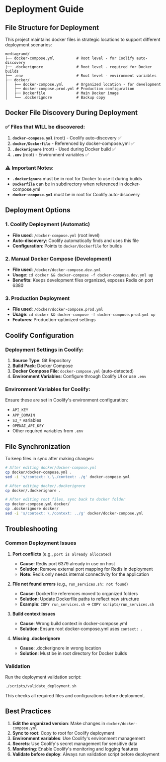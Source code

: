 # Deployment Guide

## File Structure for Deployment

This project maintains docker files in strategic locations to support different deployment scenarios:

```
mediagrand/
├── docker-compose.yml          # Root level - for Coolify auto-discovery
├── .dockerignore               # Root level - required for Docker builds
├── .env                        # Root level - environment variables
├── docker/
│   ├── docker-compose.yml      # Organized location - for development
│   ├── docker-compose.prod.yml # Production configuration
│   ├── Dockerfile              # Main Docker image
│   └── .dockerignore           # Backup copy
```

## Docker File Discovery During Deployment

### ✅ **Files that WILL be discovered:**
1. **`docker-compose.yml`** (root) - Coolify auto-discovery ✅
2. **`docker/Dockerfile`** - Referenced by docker-compose.yml ✅
3. **`.dockerignore`** (root) - Used during Docker build ✅
4. **`.env`** (root) - Environment variables ✅

### ⚠️ **Important Notes:**
- **`.dockerignore`** must be in root for Docker to use it during builds
- **`Dockerfile`** can be in subdirectory when referenced in docker-compose.yml
- **`docker-compose.yml`** must be in root for Coolify auto-discovery

## Deployment Options

### 1. Coolify Deployment (Automatic)
- **File used**: `/docker-compose.yml` (root level)
- **Auto-discovery**: Coolify automatically finds and uses this file
- **Configuration**: Points to `docker/Dockerfile` for builds

### 2. Manual Docker Compose (Development)
- **File used**: `/docker/docker-compose.dev.yml`
- **Usage**: `cd docker && docker-compose -f docker-compose.dev.yml up`
- **Benefits**: Keeps development files organized, exposes Redis on port 6380

### 3. Production Deployment
- **File used**: `/docker/docker-compose.prod.yml`
- **Usage**: `cd docker && docker-compose -f docker-compose.prod.yml up`
- **Features**: Production-optimized settings

## Coolify Configuration

### Deployment Settings in Coolify:
1. **Source Type**: Git Repository
2. **Build Pack**: Docker Compose
3. **Docker Compose File**: `docker-compose.yml` (auto-detected)
4. **Environment Variables**: Configure through Coolify UI or use `.env`

### Environment Variables for Coolify:
Ensure these are set in Coolify's environment configuration:
- `API_KEY`
- `APP_DOMAIN` 
- `S3_*` variables
- `OPENAI_API_KEY`
- Other required variables from `.env`

## File Synchronization

To keep files in sync after making changes:

```bash
# After editing docker/docker-compose.yml
cp docker/docker-compose.yml .
sed -i 's/context: \.\./context: ./g' docker-compose.yml

# After editing docker/.dockerignore  
cp docker/.dockerignore .

# After editing root files, sync back to docker folder
cp docker-compose.yml docker/
cp .dockerignore docker/
sed -i 's/context: \./context: ../g' docker/docker-compose.yml
```

## Troubleshooting

### Common Deployment Issues

1. **Port conflicts** (e.g., `port is already allocated`)
   - **Cause**: Redis port 6379 already in use on host
   - **Solution**: Remove external port mapping for Redis in deployment
   - **Note**: Redis only needs internal connectivity for the application

2. **File not found errors** (e.g., `run_services.sh: not found`)
   - **Cause**: Dockerfile references moved to organized folders
   - **Solution**: Update Dockerfile paths to reflect new structure
   - **Example**: `COPY run_services.sh` → `COPY scripts/run_services.sh`

2. **Build context issues**
   - **Cause**: Wrong build context in docker-compose.yml
   - **Solution**: Ensure root docker-compose.yml uses `context: .`

3. **Missing .dockerignore**
   - **Cause**: .dockerignore in wrong location
   - **Solution**: Must be in root directory for Docker builds

### Validation

Run the deployment validation script:
```bash
./scripts/validate_deployment.sh
```

This checks all required files and configurations before deployment.

## Best Practices

1. **Edit the organized version**: Make changes in `docker/docker-compose.yml`
2. **Sync to root**: Copy to root for Coolify deployment
3. **Environment variables**: Use Coolify's environment management
4. **Secrets**: Use Coolify's secret management for sensitive data
5. **Monitoring**: Enable Coolify's monitoring and logging features
6. **Validate before deploy**: Always run validation script before deployment